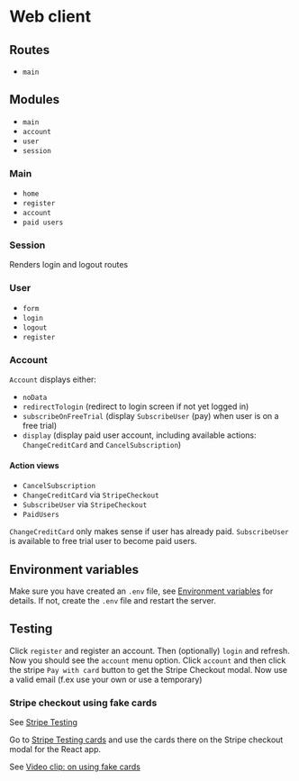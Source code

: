 # Web client

## Routes

- `main`

## Modules

- `main`
- `account`
- `user`
- `session`

### Main

- `home`
- `register`
- `account`
- `paid users`

### Session

Renders login and logout routes

### User

- `form`
- `login`
- `logout`
- `register`

### Account

`Account` displays either:

- `noData`
- `redirectTologin` (redirect to login screen if not yet logged in)
- `subscribeOnFreeTrial` (display `SubscribeUser` (pay) when user is on a free trial)
- `display` (display paid user account, including available actions: `ChangeCreditCard` and `CancelSubscription`)

#### Action views

- `CancelSubscription`
- `ChangeCreditCard` via `StripeCheckout`
- `SubscribeUser` via `StripeCheckout`
- `PaidUsers`

`ChangeCreditCard` only makes sense if user has already paid.
`SubscribeUser` is available to free trial user to become paid users.

## Environment variables

Make sure you have created an `.env` file, see [Environment variables](./Env-variables.md) for details. If not, create the `.env` file and restart the server.

## Testing

Click `register` and register an account. Then (optionally) `login` and refresh.
Now you should see the `account` menu option.
Click `account` and then click the stripe `Pay with card` button to get the Stripe Checkout modal. Now use a valid email (f.ex use your own or use a temporary)

### Stripe checkout using fake cards

See [Stripe Testing](https://stripe.com/docs/testing)

Go to [Stripe Testing cards](https://stripe.com/docs/testing#cards) and use the cards there on the Stripe checkout modal for the React app.

See [Video clip: on using fake cards](https://www.youtube.com/watch?v=Yr6HOyWUCgE&t=5m0s)
